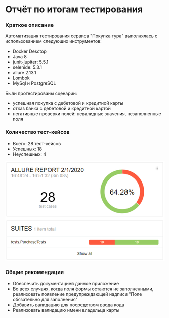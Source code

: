 # Отчёт по итогам тестирования
### Краткое описание
Автоматизация тестирования сервиса "Покупка тура" выполнялась с использованием следующих инструментов:
* Docker Desctop
* Java 8
* junit-jupiter: 5.5.1
* selenide: 5.3.1
* allure 2.13.1
* Lombok
* MySql и PostgreSQL

Были протестированы сценарии:
* успешная покупка с дебетовой и кредитной карты
* отказ банка с дебетовой и кредитной картой
* негативные проверки полей: невалидные значения, незаполненные поля

### Количество тест-кейсов

* Всего: 28 тест-кейсов
* Успешных: 18
* Неуспешных: 4

![](img/AllureReport.png)

### Общие рекомендации

* Обеспечить документацией данное приложение
* Во всех случаях, когда поля формы остаются не заполненными, реализовать появление предупреждающей надписи "Поле обязательно для заполнения"
* Добавить валидацию для посредством ввода кода
* Реализовать валидацию имени владельца карты